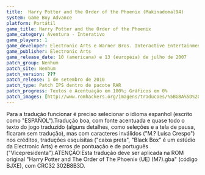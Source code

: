 ```yaml
---
title:  Harry Potter and the Order of the Phoenix (Makinadomal94)
system: Game Boy Advance
platform: Portátil
game_title: Harry Potter and the Order of the Phoenix
game_category: Aventura - Interativo
game_players: 1
game_developer: Electronic Arts e Warner Bros. Interactive Entertainment
game_publisher: Electronic Arts
game_release_date: 10 (americana) e 13 (européia) de julho de 2007
patch_group: Nenhum
patch_site: Nenhum
patch_version: ???
patch_release: 1 de setembro de 2010
patch_type: Patch IPS dentro de pacote RAR
patch_progress: Textos e Acentuação em 100%; Gráficos em 0%
patch_images: [http://www.romhackers.org/imagens/traducoes/%5BGBA%5D%20Harry%20Potter%20and%20the%20Order%20of%20the%20Phoenix%20-%20Makinadomal94%20-%201.png,http://www.romhackers.org/imagens/traducoes/%5BGBA%5D%20Harry%20Potter%20and%20the%20Order%20of%20the%20Phoenix%20-%20Makinadomal94%20-%202.png,http://www.romhackers.org/imagens/traducoes/%5BGBA%5D%20Harry%20Potter%20and%20the%20Order%20of%20the%20Phoenix%20-%20Makinadomal94%20-%203.png]
---
```

Para a tradução funcionar é preciso selecionar o idioma espanhol (escrito como "ESPAÑOL").Tradução boa, com fonte acentuada e quase todo o texto do jogo traduzido (alguns detalhes, como seleções e a tela de pausa, ficaram sem tradução), mas com caracteres inválidos ("M.? Luisa Crespo") nos créditos, traduções esquisitas ("caixa preta", "Black Box" é um estúdio da Electronic Arts) e erros de pontuação e de português ("Vicepresidenta").ATENÇÃO:Esta tradução deve ser aplicada na ROM original "Harry Potter and The Order of The Phoenix (UE) (M7).gba" (código BJXE), com CRC32 302B8B3D.